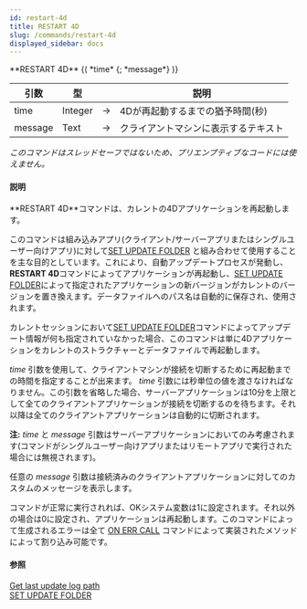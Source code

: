 ```yaml
---
id: restart-4d
title: RESTART 4D
slug: /commands/restart-4d
displayed_sidebar: docs
---
```


<!--REF #_command_.RESTART 4D.Syntax-->**RESTART 4D** {( *time* {; *message*} )}<!-- END REF-->
<!--REF #_command_.RESTART 4D.Params-->
| 引数 | 型 |  | 説明 |
| --- | --- | --- | --- |
| time | Integer | &#8594;  | 4Dが再起動するまでの猶予時間(秒) |
| message | Text | &#8594;  | クライアントマシンに表示するテキスト |

<!-- END REF-->

*このコマンドはスレッドセーフではないため、プリエンプティブなコードには使えません。*


#### 説明 

<!--REF #_command_.RESTART 4D.Summary-->**RESTART 4D**コマンドは、カレントの4Dアプリケーションを再起動します。<!-- END REF-->

このコマンドは組み込みアプリ(クライアント/サーバーアプリまたはシングルユーザー向けアプリ)に対して[SET UPDATE FOLDER](set-update-folder.md) と組み合わせて使用することを主な目的としています。これにより、自動アップデートプロセスが発動し、 **RESTART 4D**コマンドによってアプリケーションが再起動し、[SET UPDATE FOLDER](set-update-folder.md)によって指定されたアプリケーションの新バージョンがカレントのバージョンを置き換えます。データファイルへのパス名は自動的に保存され、使用されます。

カレントセッションにおいて[SET UPDATE FOLDER](set-update-folder.md)コマンドによってアップデート情報が何も指定されていなかった場合、このコマンドは単に4Dアプリケーションをカレントのストラクチャーとデータファイルで再起動します。

*time* 引数を使用して、クライアントマシンが接続を切断するために再起動までの時間を指定することが出来ます。 *time* 引数には秒単位の値を渡さなければなりません。この引数を省略した場合、サーバーアプリケーションは10分を上限として全てのクライアントアプリケーションが接続を切断するのを待ちます。それ以降は全てのクライアントアプリケーションは自動的に切断されます。

**注:** *time* と *message* 引数はサーバーアプリケーションにおいてのみ考慮されます(コマンドがシングルユーザー向けアプリまたはリモートアプリで実行された場合には無視されます)。

任意の *message* 引数は接続済みのクライアントアプリケーションに対してのカスタムのメッセージを表示します。

コマンドが正常に実行されれば、OKシステム変数は1に設定されます。それ以外の場合は0に設定され、アプリケーションは再起動します。このコマンドによって生成されるエラーは全て [ON ERR CALL](on-err-call.md) コマンドによって実装されたメソッドによって割り込み可能です。

#### 参照 

[Get last update log path](get-last-update-log-path.md)  
[SET UPDATE FOLDER](set-update-folder.md)  
